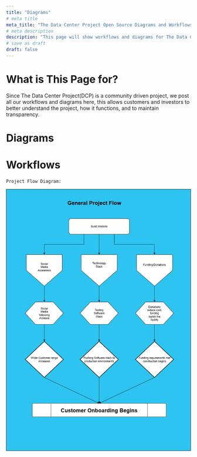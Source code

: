 ```yaml
---
title: "Diagrams"
# meta title
meta_title: "The Data Center Project Open Source Diagrams and Workflows"
# meta description
description: "This page will show workflows and diagrams for The Data Center Project, so you as the investor or customer understand this project better."
# save as draft
draft: false
---
```

# What is This Page for? 
Since The Data Center Project(DCP) is a community driven project, we post all our workflows and diagrams here, this allows customers and investors to better understand the project, how it functions, and to maintain transparency. 

# Diagrams

# Workflows

    Project Flow Diagram: 

![The Data Center Project Workflow Diagram](/images/DCPProjectFlow.drawio.png)